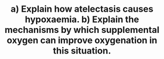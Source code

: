 ---
title: "a) Explain how atelectasis causes hypoxaemia. b) Explain the mechanisms by which supplemental oxygen can improve oxygenation in this situation."
entityType: SAQ
exam: PEX
college: ANZCA
year: 2023
sitting: B
question: 3
passRate: 19
EC_expectedDomains:
- "Part (a)"
- "a simple definition of atelectasis was useful"
- "atelectasis causes a spectrum of low V/Q lung units including some with V/Q=0 (shunt)"
- "Shunt causes hypoxaemia through the addition of mixed venous blood to the arterial circulation. This dilutes the arterial oxygen content. The degree of hypoxaemia correlates with the size of the shunt."
- "In low V/Q areas, the alveolar PO2 will fall because O2 uptake is not matched by re- supply. If the PAO2 is decreased then the pulmonary capillary blood will have a lower oxygen content. This dilutes the final arterial oxygen content, but to a lesser degree than shunt."
- "atelectasis commonly occurs in dependent areas of the lungs and this contributes to the degree of hypoxaemia because these regions receive the greatest blood flow"
- "Part (b)"
- "the effect of low V/Q areas on arterial oxygenation can easily be corrected with supplemental oxygen, because these lung units are receiving some ventilation"
- "with shunt, the ability to correct hypoxaemia using increased FiO2 becomes progressively more limited as the shunt fraction increases"
- "The effects of shunt (and increased FiO2) can be shown using a 2 compartment lung model. Calculations need to be performed using oxygen content. A final arterial oxygen saturation can be determined using an OHDC with content on the y axis."
EC_extraCredit:
- "quantifying the effects of shunt, low V/Q, and supplemental oxygen, using diagrams or calculations such as Nunn 9th ed Fig 7.12 and 7.14"
- "showing understanding of the iso-shunt diagram"
EC_errorsCommon:
- "confusing or interchanging the terms shunt and dead space (a recurring problem with all questions asked about V/Q abnormalities)"
- "using imprecise terminology without evidence of understanding"
- "although most answers equated atelectasis with shunt, very few answers also addressed low V/Q lung units"
- "some candidates claimed that oxygen therapy has no effect in this situation – this contradicts the clinical reality seen daily in the operating room and PACU"
- "the iso-shunt diagram predicts a PaO2 of 100 mmHg with 100% oxygen in a 30% shunt"
- "with a 50% shunt, although a PaO2 100 mmHg can’t be achieved, this iso-shunt line is not horizontal"
- "While it is true to say that high V/Q regions are unable to compensate for low V/Q regions, this must be put in context – it refers to the normal physiology of a person breathing room air, and it explains why an alveolar-arterial O2 difference exists normally. We can’t extrapolate this statement to say that oxygen therapy has no effect in situations of low V/Q or shunt."
- "most candidates struggled to explain how supplemental oxygen actually works"
- "no marks were awarded for discussions of PEEP, CPAP, or high flow nasal oxygen"
---